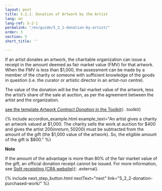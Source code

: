 ```yaml
---
layout: post
title: 5.2.1. Donation of Artwork by the Artist
lang: en
lang-ref: 5-2-1
permalink: "/en/guide/5_2_1-donation-by-artist/"
order: 3
section: 5
short_title: ''

---
```

If an artist donates an artwork, the charitable organization can issue a receipt in the amount deemed as fair market value (FMV) for that artwork.  When the FMV is less than $1,000, the assessment can be made by a member of the charity or someone with sufficient knowledge of the goods in question (i.e. the curator or artistic director in an artist-run centre).

The value of the donation will be the fair market value of the artwork, less the artist’s share of the sale at auction, as per the agreement between the artist and the organization.

[see the template _Artwork Contract Donation_ in the Toolkit]({{site.baseurl}}/en/toolkit/templates/){: .toolkit}

{% include accordion_example.html
example_text="An artist gives a charity an artwork valued at $1,000. The charity sells the work at auction for $400 and  gives the artist $200 in return, 50% of the sale price as per their agreement. The amount of the advantage ($200) must be subtracted from the amount of the gift (the $1,000 value of the artwork). So, the eligible amount of the gift is $800."
%}

**Note**

If the amount of the advantage is more than 80% of the fair market value of the gift, an official donation receipt cannot be issued. For more information, see [Split receipting (CRA website)](https://www.canada.ca/en/revenue-agency/services/charities-giving/charities/operating-a-registered-charity/issuing-receipts/split-receipting.html){: .external}.

{% include next_step_button.html nextText="next" link="5_2_2-donation-purchased-work/" %}